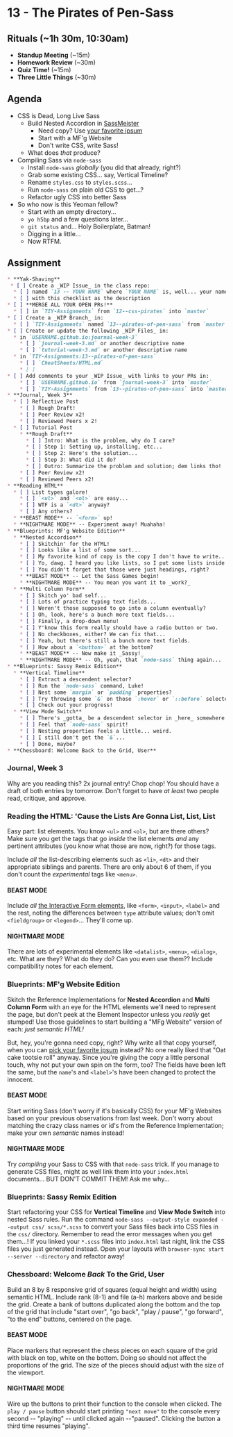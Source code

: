 # 13 - The Pirates of Pen-Sass

## Rituals (~1h 30m, 10:30am)

* **Standup Meeting** (~15m)
* **Homework Review** (~30m)
* **Quiz Time!** (~15m)
* **Three Little Things** (~30m)

## Agenda

* CSS is Dead, Long Live Sass
  * Build Nested Accordion in [SassMeister](http://sassmeister.com)
    * Need copy? Use [your favorite ipsum](http://meettheipsums.com)
    * Start with a MF'g Website
    * Don't write CSS, write Sass!
  * What does _that_ produce?
* Compiling Sass via `node-sass`
  * Install `node-sass` _globally_ (you did that already, right?)
  * Grab some existing CSS... say, Vertical Timeline?
  * Rename `styles.css` to `styles.scss`...
  * Run `node-sass` on plain old CSS to get...?
  * Refactor ugly CSS into better Sass
* So who now is this Yeoman fellow?
  * Start with an empty directory...
  * `yo h5bp` and a few questions later...
  * `git status` and... Holy Boilerplate, Batman!
  * Digging in a little...
  * Now RTFM.

## Assignment

```markdown
* **Yak-Shaving**
 * [ ] Create a _WIP Issue_ in the class repo:
  * [ ] named `13 -- YOUR NAME` where `YOUR NAME` is, well... your name.
  * [ ] with this checklist as the description
* [ ] **MERGE ALL YOUR OPEN PRs!**
  * [ ] in `TIY-Assignments` from `12--css-pirates` into `master`
* [ ] Create a _WIP Branch_ in:
  * [ ] `TIY-Assignments` named `13--pirates-of-pen-sass` from `master`
* [ ] Create or update the following _WIP Files_ in:
  * in `USERNAME.github.io:journal-week-3`
    * [ ] `journal-week-3.md` or another descriptive name
    * [ ] `tutorial-week-3.md` or another descriptive name
  * in `TIY-Assignments:13--pirates-of-pen-sass`
    * [ ] `CheatSheets/HTML.md`
    * [ ]
* [ ] Add comments to your _WIP Issue_ with links to your PRs in:
    * [ ] `USERNAME.github.io` from `journal-week-3` into `master`
    * [ ] `TIY-Assignments` from `13--pirates-of-pen-sass` into `master`
* **Journal, Week 3**
  * [ ] Reflective Post
    * [ ] Rough Draft!
    * [ ] Peer Review x2!
    * [ ] Reviewed Peers x 2!
  * [ ] Tutorial Post
    * **Rough Draft**
      * [ ] Intro: What is the problem, why do I care?
      * [ ] Step 1: Setting up, installing, etc...
      * [ ] Step 2: Here's the solution...
      * [ ] Step 3: What did it do?
      * [ ] Outro: Summarize the problem and solution; dem links tho!
    * [ ] Peer Review x2!
    * [ ] Reviewed Peers x2!
* **Reading HTML**
  * [ ] List types galore!
    * [ ] `<ul>` and `<ol>` are easy...
    * [ ] WTF is a `<dl>` anyway?
    * [ ] Any others?
  * **BEAST MODE** -- `<form>` up!
  * **NIGHTMARE MODE** -- Experiment away! Muahaha!
* **Blueprints: MF'g Website Edition**
  * **Nested Accordion**
    * [ ] Skitchin' for the HTML!
    * [ ] Looks like a list of some sort...
    * [ ] My favorite kind of copy is the copy I don't have to write...
    * [ ] Yo, dawg. I heard you like lists, so I put some lists inside your lists...
    * [ ] You didn't forget that those were just headings, right?
    * **BEAST MODE** -- Let the Sass Games begin!
    * **NIGHTMARE MODE** -- You mean you want it to _work?_
  * **Multi Column Form**
    * [ ] Skitch yo' bad self...
    * [ ] Lots of practice typing text fields...
    * [ ] Weren't those supposed to go into a column eventually?
    * [ ] Oh, look, here's a bunch more text fields...
    * [ ] Finally, a drop-down menu!
    * [ ] Y'know this form really should have a radio button or two.
    * [ ] No checkboxes, either? We can fix that...
    * [ ] Yeah, but there's still a bunch more text fields.
    * [ ] How about a `<button>` at the bottom?
    * **BEAST MODE** -- Now make it _Sassy!_
    * **NIGHTMARE MODE** -- Oh, yeah, that `node-sass` thing again...
* **Blueprints: Sassy Remix Edition**
  * **Vertical Timeline**
    * [ ] Extract a descendent selector?
    * [ ] Run the `node-sass` command, Luke!
    * [ ] Nest some `margin` or `padding` properties?
    * [ ] Try throwing some `&` on those `:hover` or `::before` selectors?
    * [ ] Check out your progress!
  * **View Mode Switch**
    * [ ] There's _gotta_ be a descendent selector in _here_ somewhere...
    * [ ] Feel that `node-sass` spirit!
    * [ ] Nesting properties feels a little... weird.
    * [ ] I still don't get the `&`...
    * [ ] Done, maybe?
* **Chessboard: Welcome Back to the Grid, User**
```

### Journal, Week 3

Why are you reading this? 2x journal entry! Chop chop! You should have a draft of both entries by tomorrow. Don't forget to have _at least_ two people read, critique, and approve.

### Reading the HTML: 'Cause the Lists Are Gonna List, List, List

Easy part: list elements. You know `<ul>` and `<ol>`, but are there others? Make sure you get the tags that go _inside_ the list elements _and_ any pertinent attributes (you know what those are now, right?) for those tags.

Include _all_ the list-describing elements such as `<li>`, `<dt>` and their appropriate siblings and parents. There are only about 6 of them, if you don't count the _experimental_ tags like `<menu>`.

#### BEAST MODE

Include _all_ [the Interactive Form elements](https://developer.mozilla.org/en-US/docs/Web/HTML/Element#Forms), like `<form>`, `<input>`, `<label>` and the rest, noting the differences between `type` attribute values; don't omit `<fieldgroup>` or `<legend>`... They'll come up.

#### NIGHTMARE MODE

There are lots of experimental elements like `<datalist>`, `<menu>`, `<dialog>`, etc. What are they? What do they do? Can you even use them?? Include compatibility notes for each element.

### Blueprints: MF'g Website Edition

Skitch the Reference Implementations for **Nested Accordion** and **Multi Column Form** with an eye for the HTML elements we'll need to represent the page, but don't peek at the Element Inspector unless you _really_ get stumped! Use those guidelines to start building a "MFg Website" version of each: _just semantic HTML!_

But, hey, you're gonna need copy, right? Why write all that copy yourself, when you can [pick your favorite ipsum](http://meettheipsums.com) instead? No one really liked that "Oat cake tootsie roll" anyway. Since you're giving the copy a little personal touch, why not put your own spin on the form, too? The fields have been left the same, but the `name`'s and `<label>`'s have been changed to protect the innocent.

#### BEAST MODE

Start writing Sass (don't worry if it's basically CSS) for your MF'g Websites based on your previous observations from last week. Don't worry about matching the crazy class names or id's from the Reference Implementation; make your own _semantic_ names instead!

#### NIGHTMARE MODE

Try _compiling_ your Sass to CSS with that `node-sass` trick. If you manage to generate CSS files, might as well link them into your `index.html` documents... BUT DON'T COMMIT THEM! Ask me why...

### Blueprints: Sassy Remix Edition

Start refactoring your CSS for **Vertical Timeline** and **View Mode Switch** into nested Sass rules. Run the command `node-sass --output-style expanded --output css/ scss/*.scss` to convert your Sass files back into CSS files in the `css/` directory. Remember to read the error messages when you get them...! If you linked your `*.scss` files into `index.html` last night, link the CSS files you just generated instead. Open your layouts with `browser-sync start --server --directory` and refactor away!

### Chessboard: Welcome _Back_ To the Grid, User

Build an 8 by 8 responsive grid of squares (equal height and width) using semantic HTML. Include rank (8-1) and file (a-h) markers above and beside the grid. Create a bank of buttons duplicated along the bottom and the top of the grid that include "start over", "go back", "play / pause", "go forward", "to the end" buttons, centered on the page.

#### BEAST MODE 

Place markers that represent the chess pieces on each square of the grid with black on top, white on the bottom. Doing so should not affect the proportions of the grid. The size of the pieces should adjust with the size of the viewport.

#### NIGHTMARE MODE 

Wire up the buttons to print their function to the console when clicked. The `play / pause` button should start printing `"next move"` to the console every second -- "playing" -- until clicked again --"paused". Clicking the button a third time resumes "playing".

